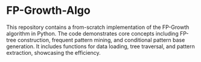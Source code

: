 # FP-Growth-Algo
This repository contains a from-scratch implementation of the FP-Growth algorithm in Python. The code demonstrates core concepts including FP-tree construction, frequent pattern mining, and conditional pattern base generation. It includes functions for data loading, tree traversal, and pattern extraction, showcasing the efficiency.
